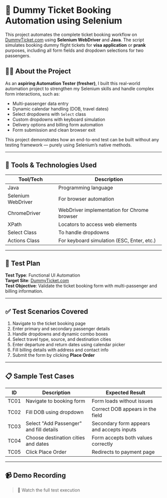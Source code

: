 # 🛫 Dummy Ticket Booking Automation using Selenium

This project automates the complete ticket booking workflow on [DummyTicket.com](https://www.dummyticket.com/) using **Selenium WebDriver** and **Java**. The script simulates booking dummy flight tickets for **visa application** or **prank** purposes, including all form fields and dropdown selections for two passengers.

## 👩‍💻 About the Project

As an **aspiring Automation Tester (fresher)**, I built this real-world automation project to strengthen my Selenium skills and handle complex form interactions, such as:

- Multi-passenger data entry
- Dynamic calendar handling (DOB, travel dates)
- Select dropdowns with `Select` class
- Custom dropdowns with keyboard simulation
- Delivery options and billing form automation
- Form submission and clean browser exit

This project demonstrates how an end-to-end test can be built without any testing framework — purely using Selenium’s native methods.

---

## 🚀 Tools & Technologies Used

| Tool/Tech       | Description                                      |
|-----------------|--------------------------------------------------|
| Java            | Programming language                             |
| Selenium WebDriver | For browser automation                         |
| ChromeDriver    | WebDriver implementation for Chrome browser      |
| XPath           | Locators to access web elements                  |
| Select Class    | To handle dropdowns                              |
| Actions Class   | For keyboard simulation (ESC, Enter, etc.)       |

---

## 🧪 Test Plan

**Test Type**: Functional UI Automation  
**Target Site**: [DummyTicket.com](https://www.dummyticket.com/)  
**Test Objective**: Validate the ticket booking form with multi-passenger and billing information.

---

## ✅ Test Scenarios Covered

1. Navigate to the ticket booking page
2. Enter primary and secondary passenger details
3. Handle dropdowns and dynamic combo boxes
4. Select travel type, source, and destination cities
5. Enter departure and return dates using calendar picker
6. Fill billing details with address and contact info
7. Submit the form by clicking **Place Order**

---

## 📋 Sample Test Cases

| ID   | Description                                | Expected Result                             |
|------|--------------------------------------------|---------------------------------------------|
| TC01 | Navigate to booking form                   | Form loads without issues                   |
| TC02 | Fill DOB using dropdown                    | Correct DOB appears in the field            |
| TC03 | Select "Add Passenger" and fill details    | Secondary form appears and accepts inputs   |
| TC04 | Choose destination cities and dates        | Form accepts both values correctly          |
| TC05 | Click Place Order                          | Redirects to payment page                   |

---

## 📹 Demo Recording

> 🎥 Watch the full test execution  


